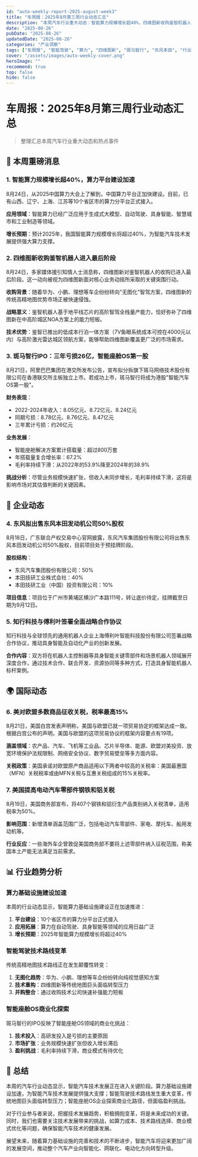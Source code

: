 ```yaml
---
id: "auto-weekly-report-2025-august-week3"
title: "车周报：2025年8月第三周行业动态汇总"
description: "本周汽车行业重大动态：智能算力规模增长超40%，四维图新收购鉴智机器人，斑马智行IPO三年亏26亿，东风出售本田发动机股权等热点事件汇总"
date: "2025-08-26"
pubDate: "2025-08-26"
updatedDate: "2025-08-26"
categories: "产业洞察"
tags: ["车周报", "智能驾驶", "算力", "四维图新", "斑马智行", "东风本田", "行业动态"]
cover: "/assets/images/auto-weekly-cover.png"
heroImage: ""
recommend: true
top: false
hide: false
---
```


# 车周报：2025年8月第三周行业动态汇总

> 整理汇总本周汽车行业重大动态和热点事件

## 🚀 本周重磅消息

### 1. 智能算力规模增长超40%，算力平台建设加速

8月24日，从2025中国算力大会上了解到，中国算力平台正加快建设。目前，已有山西、辽宁、上海、江苏等10个省区市的算力分平台正式接入。

**应用领域**：智能算力已经广泛应用于生成式大模型、自动驾驶、具身智能、智慧城市和工业制造等领域。

**增长预期**：预计2025年，我国智能算力规模增长将超过40%，为智能汽车技术发展提供强大算力支撑。

### 2. 四维图新收购鉴智机器人进入最后阶段

8月24日，多家媒体援引知情人士消息称，四维图新对鉴智机器人的收购已进入最后阶段。这一动向被视为四维图新面对核心业务动摇所采取的关键突围行动。

**收购背景**：随着华为、小鹏、理想等车企纷纷转向"无图化"智驾方案，四维图新的传统高精地图优势市场正被快速侵蚀。

**战略意义**：鉴智机器人基于地平线芯片的高阶智驾全栈量产能力，恰好弥补了四维图新在中高阶城区NOA方案上的能力短板。

**技术优势**：鉴智已推出的低成本行泊一体方案（7V鱼眼系统成本可控在4000元以内）与高阶激光雷达城区领航方案，能够帮助四维图新覆盖更广泛的市场需求。

### 3. 斑马智行IPO：三年亏损26亿，智能座舱OS第一股

8月21日，阿里巴巴集团在港交所发布公告，宣布拟分拆旗下斑马网络技术股份有限公司在香港联交所主板独立上市。若成功上市，斑马智行将成为港股"智能汽车OS第一股"。

**财务表现**：
- 2022-2024年收入：8.05亿元、8.72亿元、8.24亿元
- 同期亏损：8.78亿元、8.76亿元、8.47亿元
- 三年累计亏损：约26亿元

**业务发展**：
- 智能座舱解决方案累计搭载量：超过800万套
- 年搭载量复合增长率：67.2%
- 毛利率持续下滑：从2022年的53.9%降至2024年的38.9%

**挑战分析**：尽管业务规模快速扩张，但收入未同步增长，毛利率持续下滑，这将是影响市场对其估值判断的关键因素。

## 💼 企业动态

### 4. 东风拟出售东风本田发动机公司50%股权

8月18日，广东联合产权交易中心官网披露，东风汽车集团股份有限公司将出售东风本田发动机公司50%股权，目前项目处于预挂牌阶段。

**股权结构**：
- 东风汽车集团股份有限公司：50%
- 本田技研工业株式会社：40%
- 本田技研工业（中国）投资有限公司：10%

**项目信息**：项目位于广州市黄埔区横沙广本路111号，转让底价待定，挂牌截至日期为9月12日。

### 5. 知行科技与傅利叶签署全面战略合作协议

知行科技与全球领先的通用机器人企业上海傅利叶智能科技股份有限公司签署战略合作协议，推动具身智能及自动化产业的创新发展。

**合作内容**：双方将在机器人主控制器等具身智能关键零部件和场景机器人领域展开深度合作，通过技术合作、联合开发、资源协同等多种方式，打造具身智能机器人标杆案例。

## 🌍 国际动态

### 6. 美对欧盟多数商品征收关税，税率最高15%

8月21日，美国白宫发表声明称，美国与欧盟已就一项贸易协定的框架达成一致。根据白宫公布的声明，美国与欧盟的这项贸易协议的框架内容要点有19项。

**涵盖领域**：农产品、汽车、飞机等工业品、芯片半导体、能源、欧盟对美投资、放宽环境保护法规限制、网络安全协议、数字贸易壁垒等多方面内容。

**关税政策**：美国承诺对欧盟原产商品适用以下两者中较高的关税率：美国最惠国（MFN）关税税率或由MFN关税与互惠关税组成的15%关税率。

### 7. 美国提高电动汽车零部件钢铁和铝关税

8月19日，美国商务部宣布，将407个钢铁和铝衍生产品类别纳入关税清单，适用税率为50%。

**影响范围**：新增清单涵盖范围广泛，包括电动汽车零部件、家电、摩托车、船用发动机等。

**行业反应**：一些海外车企曾敦促美国商务部不要将上述零部件纳入征税范围，称美国本土产能无法满足当前需求。

## 📊 行业趋势分析

### 算力基础设施建设加速

本周的行业动态显示，智能算力基础设施建设正在加速推进：

1. **平台建设**：10个省区市的算力分平台正式接入
2. **应用拓展**：算力在自动驾驶、具身智能等领域的应用日益广泛
3. **增长预期**：2025年智能算力规模增长将超过40%

### 智能驾驶技术路线变革

传统高精地图技术路线正在发生颠覆性转变：

1. **无图化趋势**：华为、小鹏、理想等车企纷纷转向纯视觉感知方案
2. **技术重构**：四维图新等传统地图巨头面临转型压力
3. **并购整合**：通过收购技术公司快速补强能力短板

### 智能座舱OS商业化探索

斑马智行的IPO反映了智能座舱OS领域的商业化挑战：

1. **技术投入**：高研发投入是亏损的主要原因
2. **市场扩张**：业务规模快速扩张但收入增长滞后
3. **盈利挑战**：毛利率持续下滑，商业模式有待优化

## 📝 总结

本周的汽车行业动态显示，智能汽车技术发展正在进入关键阶段。算力基础设施建设加速，为智能汽车技术发展提供强大支撑；智能驾驶技术路线发生重大变革，传统地图巨头面临转型压力；智能座舱OS企业探索商业化路径，但面临盈利挑战。

对于行业参与者来说，把握技术发展趋势，积极拥抱变革，将是未来成功的关键。同时，我们也需要关注技术发展带来的挑战，如算力成本、技术路线选择、商业模式优化等问题，确保智能汽车技术的健康发展。

展望未来，随着算力基础设施的完善和技术的不断进步，智能汽车将迎来更加广阔的发展空间，推动整个汽车产业向智能化、网联化、电动化方向转型升级。
